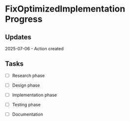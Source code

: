 <!-- MCP: AICheck_Tracker -->
<!-- Action: General-2025.07.06 -->
<!-- DateTime: 2025-07-06 12:14:42 PDT -->
<!-- Task: Track progress for FixOptimizedImplementation -->
<!-- File: progress.md -->
<!-- Track progress and document decisions as you work. -->
<!-- Update task status and log any blockers or dependencies. -->

# FixOptimizedImplementation Progress

## Updates

2025-07-06 - Action created

## Tasks

- [ ] Research phase
- [ ] Design phase
- [ ] Implementation phase
- [ ] Testing phase
- [ ] Documentation


